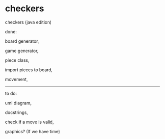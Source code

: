# checkers
checkers (java edition)



done:

board generator,

game generator,

piece class,

import pieces to board,

movement,
___________________________________
to do:

uml diagram,

docstrings,

check if a move is valid,

graphics? (If we have time)

